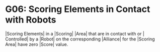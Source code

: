 # G06: Scoring Elements in Contact with Robots

|Scoring Elements| in a |Scoring| |Area| that are in contact with or |
Controlled| by a |Robot| on the corresponding |Alliance| for the |Scoring Area|
have zero |Score| value.

